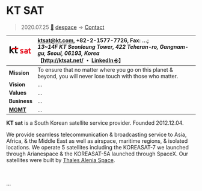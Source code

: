 # KT SAT
> 2020.07.25 [🚀](../../index/index.md) [despace](../index.md) → [Contact](../contact.md)

|[![](../f/con/k/ktsat_logo1_thumb.png)](../f/con/k/ktsat_logo1.png)|<ktsat@kt.com>, +82-2-1577-7726, Fax: …;<br> *13~14F KT Seonleung Tower, 422 Teheran-ro, Gangnam-gu, Seoul, 06193, Korea*<br> 【<http://ktsat.net/> ・ [LinkedIn ⎆](https://www.linkedin.com/company/ktsat/)】|
|:--|:--|
|**Mission**|To ensure that no matter where you go on this planet & beyond, you will never lose touch with those who matter.|
|**Vision**|…|
|**Values**|…|
|**Business**|…|
|**[MGMT](../mgmt.md)**|…|

**KT sat** is a South Korean satellite service provider. Founded 2012.12.04.

We provide seamless telecommunication & broadcasting service to Asia, Africa, & the Middle East as well as airspace, maritime regions, & isolated locations.  We operate 5 satellites including the KOREASAT-7 we launched through Arianespace & the KOREASAT-5A launched through SpaceX. Our satellites were built by [Thales Alenia Space](tas_i.md).

<p style="page-break-after:always"> </p>

…


